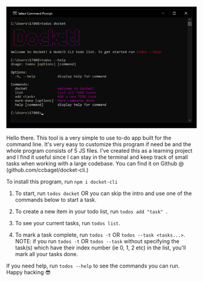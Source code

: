 ![docket-screenshot](docketsc.png)

Hello there. This tool is a very simple to use to-do app built for the command line. It's very easy to customize this program if need be and the whole program consists of 5 JS files. I've created this as a learning project and I find it useful since I can stay in the terminal and keep track of small tasks when working with a large codebase. You can find it on Github @ (github.com/ccbagel/docket-cli.)

To install this program, run `npm i docket-cli`

1. To start, run `todos docket` OR you can skip the intro and use one of the commands below to start a task.

2. To create a new item in your todo list, run `todos add "task" `.

3. To see your current tasks, run `todos list`.

4. To mark a task complete, run `todos -t` OR `todos --task <tasks...>`. 
NOTE: if you run `todos -t` OR `todos --task` without specifying the task(s) which have their index number (ie 0, 1, 2 etc) in the list, you'll mark all your tasks done. 

If you need help, run `todos --help` to see the commands you can run.
Happy hacking 😎
